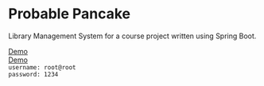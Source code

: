 # Probable Pancake
Library Management System for a course project written using Spring Boot.

[Demo](https://probable-pancake.jeveuxtemanger.ml)\
[Demo](https://ancient-escarpment-28447.herokuapp.com/)\
`username: root@root`\
`password: 1234`
